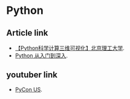 # Python

## Article link

-  [【Python科学计算三维可视化】北京理工大学](https://www.bilibili.com/video/BV1F7411i74Q/).
-  [Python 从入门到深入](https://pythonhowto.readthedocs.io/zh-cn/latest/index.html).


## youtuber link
-  [PyCon US](https://www.youtube.com/@PyConUS/).



